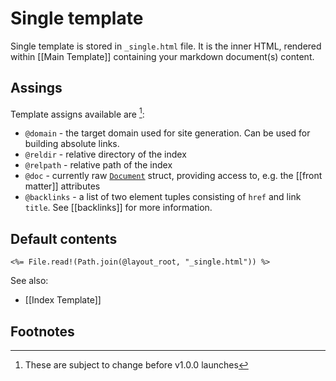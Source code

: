 # Single template

Single template is stored in `_single.html` file.
It is the inner HTML, rendered within [[Main Template]] containing your
markdown document(s) content.

## Assings

Template assigns available are [^1]:

  - `@domain` - the target domain used for site generation. Can be used for
    building absolute links.
  - `@reldir` - relative directory of the index
  - `@relpath` - relative path of the index
  - `@doc` - currently raw
    [`Document`](https://github.com/aerosol/wb/blob/main/lib/wb/resources/document.ex#L2) struct, providing access to, e.g. the [[front matter]] attributes
  - `@backlinks` - a list of two element tuples consisting of `href` and
    link `title`. See [[backlinks]] for more information.

## Default contents

```
<%= File.read!(Path.join(@layout_root, "_single.html")) %>
```

See also:
 - [[Index Template]]

## Footnotes

[^1]: These are subject to change before v1.0.0 launches
